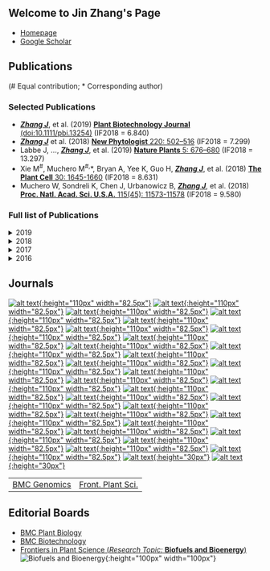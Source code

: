 ## Welcome to Jin Zhang's Page

+ [Homepage](https://www.ornl.gov/staff-profile/jin-zhang)
+ [Google Scholar](https://scholar.google.com/citations?hl=en&user=U-I2QKsAAAAJ&view_op=list_works&sortby=pubdate)

## Publications
(\# Equal contribution; \* Corresponding author)

### Selected Publications
+ ***<u>Zhang J</u>***, et al. (2019) [**Plant Biotechnology Journal** (doi:10.1111/pbi.13254)](https://onlinelibrary.wiley.com/doi/full/10.1111/pbi.13254) (IF2018 = 6.840) 
+ ***<u>Zhang J</u>*** et al.  (2018) [**New Phytologist** 220: 502–516](https://nph.onlinelibrary.wiley.com/doi/full/10.1111/nph.15297) (IF2018 = 7.299)
+ Labbe J, ..., ***<u>Zhang J</u>***, et al. (2019) [**Nature Plants** 5: 676–680](https://www.nature.com/articles/s41477-019-0469-x) (IF2018 = 13.297) 
+ Xie M<sup>#</sup>, Muchero M<sup>#,</sup>\*, Bryan A, Yee K, Guo H, ***<u>Zhang J</u>***, et al. (2018) [**The Plant Cell** 30: 1645-1660](http://www.plantcell.org/content/30/7/1645) (IF2018 = 8.631)
+ Muchero W, Sondreli K, Chen J, Urbanowicz B, ***<u>Zhang J</u>***, et al. (2018) [**Proc. Natl. Acad. Sci. U.S.A.** 115(45): 11573-11578](https://www.pnas.org/content/115/45/11573) (IF2018 = 9.580)

### Full list of Publications
<details>
  <summary> 2019 </summary>

<ul>
<li><strong><u><i>Zhang J</i></u></strong>, et al. (2019) Overexpression of a *Prefoldin β* subunit gene reduces biomass recalcitrance in the bioenergy crop <i>Populus</i>. <a href="https://onlinelibrary.wiley.com/doi/full/10.1111/pbi.13254"><b>Plant Biotechnology Journal</b> (doi:10.1111/pbi.13254)</a> (IF2018 = 6.840)</li>
<li>Labbe J, ..., <strong><u><i>Zhang J</i></u></strong>, et al. (2019) Mediation of plant-mycorrhizal interaction by a lectin receptor-like kinase. <a href="https://www.nature.com/articles/s41477-019-0469-x"><b>Nature Plants</b> 5: 676–680</a> (IF2018 = 13.297) </li>
<li><strong><u><i>Zhang J</i></u></strong>, et al. (2019) Molecular response of poplar to single and combined ozone and drought. <a href="https://www.sciencedirect.com/science/article/pii/S0048969718345510"><b>Science of the Total Environment</b> 655: 1364-1375</a>. (IF2018 = 5.589) </li>
<li><strong><u><i>Zhang J</i></u></strong>, et al. (2019) Overexpression of a serine hydroxymethyltransferase increases biomass production and reduces recalcitrance in the bioenergy crop <i>Populus</i>. <a href="https://pubs.rsc.org/en/content/articlelanding/2019/se/c8se00471d#!divAbstract"><b>Sustainable Energy & Fuels</b> 3(1): 195-207</a> (IF2018 = 4.912) </li>
<li><strong><u><i>Zhang J</i></u></strong>, et al. (2019) Agronomic performance in field of 27 *Populus* clones following two 3-year coppice rotations. <b>Global Change Biology Bioenergy</b> (in revision) (IF2018 = 4.849) </li>
<li>Jia H<sup>#</sup>, <strong><u><i>Zhang J</i></u></strong><sup>#,</sup>*, Li J<sup>#</sup>, et al. (2019) Genome-wide transcriptomic analysis of a desert willow, *Salix psammophila*, reveals the function of hub genes <i>SpMDP1</i> and <i>SpWRKY33</i> in drought tolerance. <a href="https://bmcplantbiol.biomedcentral.com/articles/10.1186/s12870-019-1900-1"><b>BMC Plant Biology</b> 19: 356</a> (Co-first author, Corresponding author) (IF2018 = 3.670) </li>
<li>Liu B, Hu J, <strong><u><i>Zhang J</i></u></strong>* (2019) Evolutionary divergence of duplicated <i>Hsf</i> genes in <i>Populus</i>. <a href="https://www.mdpi.com/2073-4409/8/5/438"><b>Cells</b> 8(5), 438</a> (Corresponding author) (IF2018 = 5.656) </li>
<li>Li W, Wan X, Yu J, Wang K, <strong><u><i>Zhang J</i></u></strong>* (2019) Genome-wide identification, classification and expression analysis of the <i>Hsf</i> gene family in Carnation (<i>Dianthus caryophyllus</i>) <b>International Journal of Molecular Sciences</b> (In Press) (IF2018 = 4.183) </li>
<li>Jia H<sup>#</sup>, Li J<sup>#</sup>, <strong><u><i>Zhang J</i></u></strong>, et al. (2019) The *Salix psammophila SpRLCK1* involved in drought and salt tolerance. <a href="https://www.sciencedirect.com/science/article/abs/pii/S0981942819303948"><b>Plant Physiology and Biochemistry</b> (doi:10.1016/j.plaphy.2019.09.042)</a> (IF2018 = 3.404) </li>
<li>Xie M, <strong><u><i>Zhang J</i></u></strong>, et al. (2019) Heterologous expression of <i>Populus PtrEPSP-TF</i> in rice triggers transcriptional reprogramming of lignin and secondary cell wall biosynthesis. <b>Plant Direct**]</b> (In Press) </li>
<li>Chang E, <strong><u><i>Zhang J</i></u></strong>, et al. (2019) <i>De novo</i> characterization of the <i>Platycladus orientalis</i> transcriptome and analysis of photosynthesis-related genes during aging. <a href="https://www.mdpi.com/1999-4907/10/5/393"><b>Forests</b> 10(5): 393</a> (IF2018 = 2.116) </li>
</ul>
</details>
 
<details>
  <summary> 2018 </summary>

<ul>
<li><strong><u><i>Zhang J</i></u></strong> et al.  (2018) Genome-wide association studies and expression-based quantitative trait loci analyses reveal roles of HCT2 in caffeoylquinic acid biosynthesis and its regulation by defense-responsive transcription factors in <i>Populus</i>. <a href="https://nph.onlinelibrary.wiley.com/doi/full/10.1111/nph.15297"><b>New Phytologist</b> 220: 502–516</a> (IF2018 = 7.299)</li>
<li>Xie M<sup>#</sup>, Muchero M<sup>#,</sup>*, Bryan A, Yee K, Guo H, <strong><u><i>Zhang J</i></u></strong>, et al. (2018) A 5-enolpyruvylshikimate 3-phosphate synthase functions as a transcriptional repressor in <i>Populus</i>. <a href="http://www.plantcell.org/content/30/7/1645"><b>The Plant Cell</b> 30: 1645-1660</a> (IF2018 = 8.631)</li>
<li>Muchero W, Sondreli K, Chen J, Urbanowicz B, ***<u>Zhang J</u>***, et al. (2018) Association mapping, transcriptomics, and transient expression identify candidate genes mediating plant-pathogen interactions in a tree. <a href="https://www.pnas.org/content/115/45/11573"><b>Proc. Natl. Acad. Sci. U.S.A.</b> 115(45): 11573-11578</a> (IF2018 = 9.580)</li>
<li><strong><u><i>Zhang J</i></u></strong>, et al. (2018) Recent advances in the transcriptional regulation of the secondary cell wall biosynthesis pathway in woody plants. <a href="https://www.frontiersin.org/articles/10.3389/fpls.2018.01535/full"><b>Frontiers in Plant Science</b> 9: 1535</a> (IF2018 = 4.106)</li>
<li><strong><u><i>Zhang J</i></u></strong><sup>#</sup>, Li Y<sup>#</sup>, et al. (2018). Characterization of the <i>Populus Rab</i> family genes and the function of *PtRabE1b* in salt tolerance. <a href="https://bmcplantbiol.biomedcentral.com/articles/10.1186/s12870-018-1342-1"><b>BMC Plant Biology</b> 18(1): 124</a> (IF2018 = 3.670)</li>
<li><strong><u><i>Zhang J</i></u></strong><sup>#</sup>, Chen J<sup>#</sup>, Wang L<sup>#</sup>, et al. (2018) AtBET5 is essential for exine pattern formation and apical meristem organization in <i>Arabidopsis</i>. <a href="https://www.sciencedirect.com/science/article/pii/S0168945218303728"><b>Plant Science</b> 274: 231-241</a> (IF2018 = 3.785)</li>
<li><strong><u><i>Zhang J</i></u></strong><sup>#</sup>, Zhan T<sup>#</sup>, et al. (2018) Whole-genome resequencing reveals molecular mechanisms of biomass changes in 11-year-old <i>Bt</i> transgenic poplar. <a href="https://link.springer.com/article/10.1007/s00468-018-1737-5"><b>Trees – Structure and Function</b> 32: 1609-1620</a> (IF2018 = 1.799)</li>
<li>Bryan A<sup>#</sup>, <strong><u><i>Zhang J</i></u></strong><sup>#</sup>, et al. (2018). A variable polyglutamine repeat affects subcellular localization and regulatory activity of a <i>Populus</i> ANGUSTIFOLIA. <a href="http://www.g3journal.org/cgi/pmidlookup?view=long&pmid=29884614"><b>G3-Genes Genomes Genetics</b> 8: 2631-2641</a> (Co-first author) (IF2018 = 2.630)</li>
<li>Liu B<sup>#</sup>, <strong><u><i>Zhang J</i></u></strong><sup>#</sup>, et al. (2018) <i>PtWOX11</i> acts as master regulator conducting the expression of key transcription factors to induce <i>de novo</i> shoot organogenesis in poplar. <a href="https://link.springer.com/article/10.1007%2Fs11103-018-0786-x"><b>Plant Molecular Biology</b> 98: 389-406</a> (Co-first author) (IF2018 = 3.928)</li>
<li>Li J<sup>#</sup>, <strong><u><i>Zhang J</i></u></strong><sup>#</sup>, Jia H<sup>#</sup>, et al. (2018). The <i>WUSCHEL-related homeobox 5a</i> (<i>PtoWOX5a</i>) is involved in adventitious root development in poplar. <a href="https://academic.oup.com/treephys/article-lookup/doi/10.1093/treephys/tpx118"><b>Tree Physiology</b> 38(1): 139-153</a>
 (Co-first author) (IF2018 = 3.477)</li>
<li>Li J<sup>#</sup>, <strong><u><i>Zhang J</i></u></strong><sup>#</sup>, et al. (2018) Genome-wide characterization of the <i>sHsp</i> gene family in <i>Salix suchowensis</i> reveals its functions under different abiotic stresses. <a href="https://www.mdpi.com/1422-0067/19/10/3246"><b>International Journal of Molecular Sciences</b> 19(10): 3246</a> (Co-first author) (IF2018 = 4.183)</li>
<li>Xie M, <strong><u><i>Zhang J</i></u></strong>, et al. (2018) Regulation of lignin biosynthesis and its role in growth-defense tradeoffs. <a href="https://www.frontiersin.org/articles/10.3389/fpls.2018.01427/full"><b>Frontiers in Plant Science</b> 9: 1427</a> (IF2018 = 4.106)</li>
<li>Li J<sup>#</sup>, Jia H<sup>#</sup>, <strong><u><i>Zhang J</i></u></strong>, et al. (2018) Genome-wide characterization of <i>protein phosphatase 2C</i> genes in *Populus euphratica* and their expression profiling under multiple abiotic stresses. <a href="https://link.springer.com/article/10.1007/s11295-018-1291-8"><b>Tree Genetics & Genomes</b> 14: 80</a> (IF2018 = 1.862)</li>
<li>Chang E, Deng N, <strong><u><i>Zhang J</i></u></strong>, et al. (2018). Proteome-level analysis of metabolism-and stress-related proteins during seed dormancy and germination in <i>Gnetum parvifolium</i>. <a href="https://pubs.acs.org/doi/10.1021/acs.jafc.7b05001"><b>Journal of Agricultural and Food Chemistry</b> 66(11): 3019-3029</a> (IF2018 = 3.571)</li>
<li>Wang L<sup>#</sup>, Zhang X<sup>#</sup>, <strong><u><i>Zhang J</i></u></strong>, et al. (2018). Proteomic analysis and identification of possible allergenic proteins in mature pollen of <i>Populus tomentosa</i>. <a href="https://www.mdpi.com/1422-0067/19/1/250"><b>International Journal of Molecular Sciences</b> 19(1): E250</a> (IF2018 = 4.183)</li>
<li>Tuskan G, ..., <strong><u><i>Zhang J</i></u></strong>, et al. (2018) Defining the genetic components of callus formation: A GWAS approach. <a href="https://journals.plos.org/plosone/article?id=10.1371/journal.pone.0202519"><b>PLoS One</b> 13(8): e0202519</a> (IF2018 = 2.776)</li>
<li>Li J, Jia H, <strong><u><i>Zhang J</i></u></strong>, et al. (2018) Effect of overexpression of <i>Populus tomentosa WUSCHEL-related homeobox 4</i> (<i>PtoWOX4a</i>) on the secondary growth of poplar. <a href="http://www.linyekexue.net/EN/10.11707/j.1001-7488.20180206"><b>Scientia Silvae Sinicae</b> 54(2): 52-59</a> (in Chinese)
</ul>
</details>

<details>
  <summary> 2017 </summary>

<ul>
<li>Chen J<sup>#</sup>, <strong><u><i>Zhang J</i></u></strong><sup>#</sup>, et al. (2017). Integrated regulatory network reveals the early salt tolerance mechanism of <i>Populus euphratica</i>. <a href="https://www.nature.com/articles/s41598-017-05240-0"><b>Scientific Reports</b> 7(1): 6769</a>
 (Co-first author) (IF2017 = 4.122)</li>
<li>Hu J<sup>#</sup>, <strong><u><i>Zhang J</i></u></strong><sup>#</sup>, et al. (2017). An empirical assessment of transgene flow from a <i>Bt</i> transgenic poplar plantation. <a href="https://journals.plos.org/plosone/article?id=10.1371/journal.pone.0170201"><b>PLoS One</b> 12(1): e0170201</a> (Co-first author) (IF2017 = 2.766)</li>
<li>Tian F, Chang E, Li Y, Sun P, Hu J, <strong><u><i>Zhang J</i></u></strong>* (2017). Expression and integrated network analyses revealed functional divergence of NHX-type Na<sup>+</sup>/H<sup>+</sup> exchanger genes in poplar. <a href="https://www.nature.com/articles/s41598-017-02894-8"><b>Scientific Reports</b> 7(1): 2607</a> (Corresponding author) (IF2017 = 4.122)</li>
<li>Yao X, <strong><u><i>Zhang J</i></u></strong>, et al. (2017). <i>Platycladus orientalis</i> PoKub3 is involved in abiotic stress responses in transgenic <i>Arabidopsis</i>. <a href="https://link.springer.com/article/10.1007/s12374-016-0557-7"><b>Journal of Plant Biology</b> 60(4): 322-334</a> (IF2017 = 1.459)</li>
<li>Chang E, <strong><u><i>Zhang J</i></u></strong>, et al. (2017). Transcriptome differences between 20- and 3,000-year-old <i>Platycladus orientalis</i> reveal that ROS are involved in senescence regulation. <a href="https://www.sciencedirect.com/science/article/pii/S0717345817300404"><b>Electronic Journal of Biotechnology</b> 29: 68-77</a> (IF2017 = 1.881)</li>
<li>Macaya-Sanz D, ..., <strong><u><i>Zhang J</i></u></strong>, et al. (2017) Agronomic performance of <i>Populus deltoides</i> trees engineered for biofuel production. <a href="https://biotechnologyforbiofuels.biomedcentral.com/articles/10.1186/s13068-017-0934-6"><b>Biotechnology for Biofuels</b> 10(1): 253</a> (IF2017 = 5.497)</li>
<li>Li Y, <strong><u><i>Zhang J</i></u></strong>, et al. (2015) Expression and functional analysis of ROP gene family in <i>Populus</i>. <a href="https://search.proquest.com/openview/1bbb894b08082aee503166798df05bce/1?pq-origsite=gscholar&cbl=2049649"><b>Forest Research</b> 30(1): 1-9</a> (in Chinese)</li>
<li>Zhang X, ..., <strong><u><i>Zhang J</i></u></strong>, et al. (2017) Differences in pollen germination and allergenic proteins among different <i>Populus</i> germplasms. <a href="http://www.linyekexue.net/EN/abstract/abstract7543.shtml"><b>Scientia Silvae Sinicae</b> 53(2): 54-64</a>  (in Chinese)
</ul>
</details>

<details>
  <summary> 2016 </summary>

<ul>
<li><strong><u><i>Zhang J</i></u></strong><sup>#,</sup>*, Jia H<sup>#</sup>, et al. (2016). Molecular evolution and expression divergence of the <i>Populus euphratica Hsf</i> genes provide insight into the stress acclimation of desert poplar. <a href="https://www.nature.com/articles/srep30050"><b>Scientific Reports</b> 6: 30050</a> (Corresponding author) (IF2016 = 4.259)</li>
<li>Li J<sup>#</sup>, <strong><u><i>Zhang J</i></u></strong><sup>#,</sup>*, et al. (2016). The <i>Populus trichocarpa PtHSP17.8</i> involved in heat and salt stress tolerances. <a href="https://link.springer.com/article/10.1007%2Fs00299-016-1973-3"><b>Plant Cell Reports</b> 35(8): 1587-1599</a> (Co-first author, Corresponding author) (IF2016 = 2.869)</li>
<li>Zhang X<sup>#</sup>, <strong><u><i>Zhang J</i></u></strong><sup>#,</sup>*, et al. (2016). Comparative proteomic analysis of mature pollen in triploid and diploid <i>Populus deltoides</i>. <a href="https://www.mdpi.com/1422-0067/17/9/1475"><b>International Journal of Molecular Sciences</b> 17(9): 1475</a> (Co-first author, Corresponding author) (IF2016 = 3.226)</li>
<li>Jia H<sup>#</sup>, Li J<sup>#</sup>, <strong><u><i>Zhang J</i></u></strong>, et al. (2016). Genome-wide survey and expression analysis of the stress-associated protein gene family in desert poplar, <i>Populus euphratica</i>. [<a href="https://link.springer.com/article/10.1007/s11295-016-1033-8"><b>Tree Genetics & Genomes</b> 12(4): 78</a> (IF2016 = 1.624)</li>
<li>Li J<sup>#</sup>, Jia H<sup>#</sup>, Han X, <strong><u><i>Zhang J</i></u></strong>, et al. (2016). Selection of reliable reference genes for gene expression analysis under abiotic stresses in the desert biomass willow, <i>Salix psammophila</i>. <a href="https://www.frontiersin.org/articles/10.3389/fpls.2016.01505/full"><b>Frontiers in Plant Science</b> 7: 1505</a> (IF2016 = 4.291)</li>
<li>Jia H, ..., <strong><u><i>Zhang J</i></u></strong>, et al. (2016). *De novo* transcriptome assembly, development of EST-SSR markers and population genetic analyses for the desert biomass willow, <i>Salix psammophila</i>. <a href="https://www.nature.com/articles/srep39591"><b>Scientific Reports</b> 6: 39591</a>
 (IF2016 = 4.259)
</ul>
</details>




## Journals
[![alt text](https://media.springernature.com/w200/springer-static/cover-hires/journal/41586/569/7756 "Nature"){:height="110px" width="82.5px"}](https://www.nature.com)
[![alt text](https://science.sciencemag.org/content/sci/365/6452/F1.medium.gif "Science"){:height="110px" width="82.5px"}](https://www.sciencemag.org/)
[![alt text](https://els-jbs-prod-cdn.literatumonline.com/cms/attachment/atypon:cms:attachment:img:d146e6:rev:1562937545990-4532:pii:S0092867418X00142/cover.tif.jpg "Cell"){:height="110px" width="82.5px"}](https://www.cell.com)
[![alt text](https://www.pnas.org/sites/default/files/highwire/pnas/111/2.cover-source.jpg "PNAS"){:height="110px" width="82.5px"}](https://www.pnas.org)
[![alt text](https://news.unchealthcare.org/som-vital-signs/2012/feb2/genetics/image2 "Nature Genetics"){:height="110px" width="82.5px"}](https://www.nature.com/ng/)
[![alt text](https://media.springernature.com/w200/nature-static/assets/v1/image-assets/nbt-v35-n7.png "Nature Biotechnology"){:height="110px" width="82.5px"}](https://www.nature.com/nbt/)
[![alt text](https://media.springernature.com/w300/springer-static/cover-hires/journal/41477/5/9 "Nature Plants"){:height="110px" width="82.5px"}](https://www.nature.com/nplants/)
[![alt text](https://oup.silverchair-cdn.com/ImageLibrary/MBE/Covers/August%202013_web.jpg?versionId=186368 "Molecular Biology and Evolution"){:height="110px" width="82.5px"}](https://academic.oup.com/mbe)
[![alt text](http://www.plantcell.org/sites/default/files/styles/medium/public/highwire/plantcell/27/10.cover-source.jpg?itok=clxeNfos "Plant Cell"){:height="110px" width="82.5px"}](https://www.plantcell.org)
[![alt text](http://www.plantphysiol.org/sites/default/files/styles/medium/public/highwire/plantphysiol/180/4.cover-source.jpg?itok=Aa0PD-CE "Plant Physiology"){:height="110px" width="82.5px"}](https://www.plantphysiol.org)
[![alt text](https://d13i5xhouzkrd.cloudfront.net/assets/format-images/d49a2c3cebd8e6daab4c519c18d304ba/d49a2c3cebd8e6daab4c519c18d304ba-cover.jpg "New Phytologist"){:height="110px" width="82.5px"}](https://nph.onlinelibrary.wiley.com/journal/14698137)
[![alt text](https://wol-prod-cdn.literatumonline.com/cms/attachment/421b27b6-a514-4a97-8b75-6ca01681c7b6/pbi.v17.10.cover.gif "Plant Biotechnology Journal"){:height="110px" width="82.5px"}](https://onlinelibrary.wiley.com/journal/14677652)
[![alt text](https://wol-prod-cdn.literatumonline.com/cms/attachment/21b8dd1c-08f5-42e5-9f05-8814f3ea08ea/tpj.v100.1.cover.gif "The Plant Journal"){:height="110px" width="82.5px"}](https://onlinelibrary.wiley.com/journal/1365313x)
[![alt text](https://wol-prod-cdn.literatumonline.com/cms/attachment/eb67b5e7-119d-4c91-bed5-2f2472a2363e/pce.v42.9.cover.jpg "Plant, Cell & Environment"){:height="110px" width="82.5px"}](https://onlinelibrary.wiley.com/journal/13653040)
[![alt text](https://oup.silverchair-cdn.com/oup/backfile/Content_public/Journal/jxb/Issue/70/12/1/m_cover.png?Expires=1570209196&Signature=32u8VuGpEooAPnWHlXab7R8j-OIAeQ8pUWjcSNo3Bw1caOwBNu3Ulqw2tNzN~ULypC3L4sAbdgs68-0HYtdR4Lu-mJYvE-q5IbCMBz6-y5NRMdB6w~IpZGDiri-1iNXPDyEBDWuHl5DYLLCe7INNoi0~cgQVrMHxLNrgRIsZgqcSdzF5Sx~XfVPjcKfRmWx19bSAm5pEGrECwmLEDtecdZKyBZenEcSw72ibTytZ4D10~8gR55zW~Az5JagccLb0yKaopHXuasRZ83Zu5r3xlQ9EdAC8bp2pIhJsSlDdoDxekbq566MfSYwERwaR4za7lUGhWOcUg0L10lWOOj9LPA__&Key-Pair-Id=APKAIE5G5CRDK6RD3PGA "Journal of Experimental Botany"){:height="110px" width="82.5px"}](https://academic.oup.com/jxb)
[![alt text](https://oup.silverchair-cdn.com/oup/backfile/Content_public/Journal/pcp/Issue/60/9/2/m_pcellphys_60_9cover.png?Expires=1570208779&Signature=wD4QrrknLfUVsnjk5zpTmpqbWifLjjimQ9qKyBdpFgQLWl~h0XEBE8NPqPpsATj19dnfKjFsZbNhKC9vRwsiU-5REa8xZKijP0qchhn5NqzGWW9bjsvWo8P2x9eBJuup2mQT6VAKJHLyT1GQdHaOTE8YrvzGKufysX~mBcbdgVWaSXbftQkWHbgEE6Ce~rwNGYndKKFZCti8BdP3dw8BF4ZhrbBfXc91Sm1ze0~YWTQ3qWEBqB8HWQIjmQ3Z09qEoGtqzEzEAh9jMLspaWu9upcgtkDjz735PeOnABftfHLzjumuFw9sIIzJdUBN5MQMM2PsVX6Vx3KLQmwI0Y6ceQ__&Key-Pair-Id=APKAIE5G5CRDK6RD3PGA "Plant & Cell Physiology"){:height="110px" width="82.5px"}](https://academic.oup.com/pcp)
[![alt text](https://oup.silverchair-cdn.com/oup/backfile/Content_public/Journal/treephys/Issue/35/12/1/m_cover.gif?Expires=1570209635&Signature=fV6BzXqTOAHPFLEIcr4xqOibB-3W4sK4qD-uG8IadoMtCYUirfq3VgvD41YMd4qyzmagCmwO-cvyw89kzGvj3ReSauUJh~LrabfV6Ls7P0d0RKpCJeEld7xFL32X2vYOtZtuvzklZtZLN1kyqh6qp6x~5kJoQ08a8F4iQV3zUP1IUzSnez0rPynmSF0nicksgnD6dBQFbAjtScSssGgPj3nzUJs60hpakPsONIfoVe-CJt1JXwpWf~XyoHYYS8vHRgHZURygdpsJ3MNK4IDlx1~33Jcezz08pp4kkK6F9-b5U0wkaroa8PEuwDUvPoZkIRnayVivtksZ5KIm4oXlRQ__&Key-Pair-Id=APKAIE5G5CRDK6RD3PGA "Tree Physiology"){:height="110px" width="82.5px"}](https://academic.oup.com/treephys)
[![alt text](https://genome.cshlp.org/content/vol29/issue10/home_cover.gif "Genome Research"){:height="110px" width="82.5px"}](https://genome.cshlp.org)
[![alt text](https://static-content.springer.com/cover/journal/13059/20/1.jpg "Genome Biology"){:height="110px" width="82.5px"}](https://genomebiology.biomedcentral.com/)
[![alt text](https://static-content.springer.com/cover/journal/13068/12/1.jpg "Biotechnology for Biofuels"){:height="110px" width="82.5px"}](https://biotechnologyforbiofuels.biomedcentral.com/)
[![alt text](https://oup.silverchair-cdn.com/oup/backfile/Content_public/Journal/nar/Issue/47/15/4/m_cover.gif?Expires=1570216292&Signature=fzVlIvsliekqluKhwKBAmY04FdvWUeC5z9QBnpBAXMad35SY0LtmHzmnd5qVEVRT8Slqh~CRxn5ffbHcpo6IoGpVA06vmdcC1Cj~OOGefYfaSuBL1IntbzVXoR9dwky6cP9UD7QLNHFJUUFdUJqm-lRlqSeNOvAsQyUawQaH7H~asGzvMwaaVSFkHEGY7kiSi9tFQzqjH5s7EzXUdKqbeMUsfSG9J6YIjcjxFS5TZJbs80oeFo1zrZWVTwlQVu~AyyJb1gv8owsCK4CzVLOCulHlXIkaBt5FQ1evvCiHbicpf6UbMRj0GesW0WcnU1Iw7nDy1GxadKJ2USHriGBauw__&Key-Pair-Id=APKAIE5G5CRDK6RD3PGA "Nucleic Acids Research"){:height="110px" width="82.5px"}](https://academic.oup.com/nar)
[![alt text](https://oup.silverchair-cdn.com/oup/backfile/Content_public/Journal/bioinformatics/Issue/35/19/1/m_bioinfo_35_19cover.png?Expires=1570216234&Signature=gM~Q9B4J1HceNhgx1W~OVDsTxArlef~rJaD28Zx2H7wLP~Q16GvWlBMZTJXCvObnyko5Z22zFLF4H0wf2mB-YYBEGF7i8AVdnkZWX9B8O725QIP0xf7MltTf5iaQqHugsxeuEmnh5aQxkkLn-KUcGO-vF3jGTg260NQwrFlRaltNAb0TLH0VuojRIcMGyiGJNS7-Inje13YgIretD8uBWo0HLhus~rYs3jl4PSHIf1vAxToaUPBl3yN5~pf-Y2JFD2qoCafGEI~IWGwobbddJMjhPr4uqzb8R8ZKKRKk~0Sm5CXk4Q~2GVIT3ESY7IYTCv8dUdYsM~Jc-4nTltOd~Q__&Key-Pair-Id=APKAIE5G5CRDK6RD3PGA "Bioinformatics"){:height="110px" width="82.5px"}](https://academic.oup.com/bioinformatics?searchresult=1)
[![alt text](https://oup.silverchair-cdn.com/oup/backfile/Content_public/Journal/bib/Issue/20/3/6/m_cover.png?Expires=1570216417&Signature=WnCAQu2ogO5ob9mEKJNAlwcbaZABTbi4rT9wCAFw4S1b9NAH9OlXnd8tKuCZL9oSHppCfTAkXEOhKhlUxAr1TqKsL~rTp-bPmelgznz0GJ97joh5ebbwGUjgBe3m3bxkh4b77dOFWeQgqQRWwCd1QvSuip7OLi~fFSb6aobu5ejwKoLTzOhKOumIYXOZrUT2AChw43D2RRLrG84ZUB8kV3e6OHArm60qiPS01GKhuRQmPSOll3ImaXPV5lnWH6f1tn~l4ryum-44MXkZ~~FvbpzRMDkYlkdlvW1Rzidmvgp9nm9wTiGB7tNuplh0SailmOVwdoCjYUlFC5x1qxS94w__&Key-Pair-Id=APKAIE5G5CRDK6RD3PGA "Briefings in Bioinformatics"){:height="110px" width="82.5px"}](https://academic.oup.com/bib?searchresult=1)
[![alt text](https://oup.silverchair-cdn.com/oup/backfile/Content_public/Journal/nargab/Issue/2/1/3/m_cover.gif?Expires=1570216422&Signature=uiYg~GM46-U8j~Ltj~USAiLPvNQeV56CGJzPpA5P96QiaQsEgqd8fTBSn8yR0p8bxf5vIRTul70fqKGZB9NRcCqMsPPfME2vGsz1y53XpXtOIpesEphyQzEm9onPqD0pdVXpXeCDsLFEcGT80ky529qipydrCyCVii6dEBAHNQdFtAqDPeWEEDSmer9PP~b7BXcuQAtAzK33h~M3-YbONYtlOzBdvU46I0BgcXAEtDeABxYNSYBkzrSX7ldEQKk2PkQ75jP-HLl7o~ohSNDOcrvoBTsm-aVDmZ-8tQvS2VtG~3LfaCJC9zeJGPzL5m6JH1AIcee1GX8N3WeHt7fiIA__&Key-Pair-Id=APKAIE5G5CRDK6RD3PGA "NAR Genomics and Bioinformatics"){:height="110px" width="82.5px"}](https://academic.oup.com/nargab?searchresult=1)
[![alt text](https://oup.silverchair-cdn.com/oup/backfile/Content_public/Journal/aob/Issue/124/2/1/m_cover.png?Expires=1570216079&Signature=YSNG~FNasvPDsKWzIAFG1Fd0H6xfPuLyk-RT2e9c4BXRXaLrcInAAzTsXNstcvSn-6ttO3MHiLPq3yF0YSgCulnGQo9wNOvAhQWU3ueFrN677M0ry~7ymG~5NfC-fHgRoAmtBDwSvE6VK194ztPRKRcIg9-Sk7~mdonUA~lJN7yYdPnK3IBW31hqwH4via8AKz5WNdMgY4yP0~XyPMx8u0k4vQmK~89rsjU10tz7JrUu4c8jX8F8Jl4DkG-e9TqKULpn7ef5EZOHW7XFhfjjHf2Sx3mxJL5BLtgV2~R94pnYtRdZXoQ2WADZRonpMhukb0~C6WasyrIC4p7E9U~f6Q__&Key-Pair-Id=APKAIE5G5CRDK6RD3PGA "Annals of Botany"){:height="110px" width="82.5px"}](https://academic.oup.com/aob?searchresult=1)
[![alt text](https://oup.silverchair-cdn.com/oup/backfile/Content_public/Journal/aobpla/Issue/11/5/2/m_cover.png?Expires=1570216392&Signature=HV-0z72qtQpAqwIqldW0lIjZtjala994SYd6ci1olygA9JWC4Gn8gteN7ggxyT~kUpUreSGbsodNJVUR-iBKGTL97ilJ31yh-zz7yLjGWRJnnL76~beE~zSDmiPZEAH3hFuDZAovds2hfEQOUxV76t7osOMhO1Qg4oiIgO30JEmhtLzSQ36YKni7QMQeEtnfHZOusSf5H14ypP4aQLkiLmlUY36nhVyAoSZXhD2tLtZfpHcFKcifrhvFwouQ65DW3hm-NrLwO7bqrnSPUTvmnqsSsXLMYzKDWBknRvSHCc7s-ayClYtgbv5IeC9xaIL5Dp2ac9qlXoCPqEv6woUJjw__&Key-Pair-Id=APKAIE5G5CRDK6RD3PGA "AoB PLANTS"){:height="110px" width="82.5px"}](https://academic.oup.com/aobpla?searchresult=1)
[![alt text](https://pbs.twimg.com/media/ECsq2AgXYAESxSk.jpg "Trends in Plant Science"){:height="110px" width="82.5px"}](https://www.cell.com/trends/plant-science/home)
[![alt text](https://ars.els-cdn.com/content/image/X13695266.jpg "Trends in Plant Science"){:height="110px" width="82.5px"}](https://www.sciencedirect.com/journal/current-opinion-in-plant-biology)
[![alt text](https://media.springernature.com/full/nature-cms/uploads/product/ncomms/header-aa6f7c33d1ba82f8cce520a556a024c0.svg "Nature Communications"){:height="30px"}](https://www.nature.com/ncomms)
[![alt text](https://media.springernature.com/full/nature-cms/uploads/product/commsbio/header-4825c736f2454a5e95e350335a4dbf72.svg "Communications Biology"){:height="30px"}](https://www.nature.com/commsbio/)


<table>
  <tr>
    <td><a href="https://bmcgenomics.biomedcentral.com/">BMC Genomics</a></td>
    <td><a href="https://www.frontiersin.org/journals/plant-science/">Front. Plant Sci.</a></td>
   </tr>    
</table>

## Editorial Boards
+ [BMC Plant Biology](https://bmcplantbiol.biomedcentral.com)
+ [BMC Biotechnology](https://bmcbiotechnol.biomedcentral.com)
+ [Frontiers in Plant Science (*Research Topic:* **Biofuels and Bioenergy**)](https://www.frontiersin.org/research-topics/10844/biofuels-and-bioenergy)
![Biofuels and Bioenergy](https://www.frontiersin.org/image/researchtopic/10844 "Biofuels and Bioenergy"){:height="100px" width="100px"}




